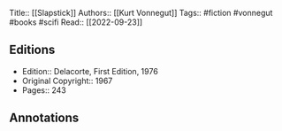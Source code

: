 Title:: [[Slapstick]]
Authors:: [[Kurt Vonnegut]]
Tags:: #fiction #vonnegut #books #scifi 
Read:: [[2022-09-23]]

## Editions
- Edition:: Delacorte, First Edition, 1976
- Original Copyright:: 1967
- Pages:: 243

## Annotations
